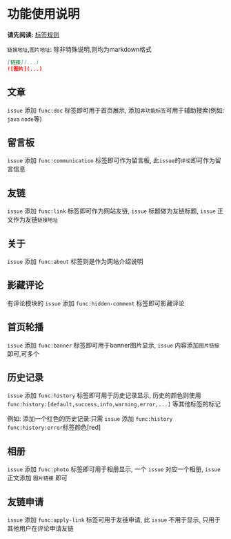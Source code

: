 # 功能使用说明

**请先阅读:** [标签规则](./label.md)

`链接地址`,`图片地址`: 除非特殊说明,则均为markdown格式

```md
[链接](...)
![图片](...)
```

## 文章

`issue` 添加 `func:doc` 标签即可用于首页展示,
添加`非功能标签`可用于辅助搜索(例如: `java` `node`等)

## 留言板

`issue` 添加 `func:communication` 标签即可作为留言板, 此`issue`的`评论`即可作为留言信息

## 友链

`issue` 添加 `func:link` 标签即可作为网站友链, `issue` 标题做为友链标题, `issue` 正文作为友链`链接地址`

## 关于

`issue` 添加 `func:about` 标签则是作为网站介绍说明

## 影藏评论

有评论模块的 `issue` 添加 `func:hidden-comment` 标签即可影藏评论

## 首页轮播

`issue` 添加 `func:banner` 标签即可用于banner图片显示, `issue` 内容添加`图片链接`即可,可多个

## 历史记录

`issue` 添加 `func:history` 标签即可用于历史记录显示, 历史的颜色则使用 `func:history:[default,success,info,warning,error,...]` 等其他标签的标记

例如: 添加一个红色的历史记录:只需 `issue` 添加 `func:history` `func:history:error`标签颜色[red]

## 相册

`issue` 添加 `func:photo` 标签即可用于相册显示, 一个 `issue` 对应一个相册, `issue` 正文添加 `图片链接` 即可

## 友链申请

`issue` 添加 `func:apply-link` 标签可用于友链申请, 此 `issue` 不用于显示, 只用于其他用户在评论申请友链